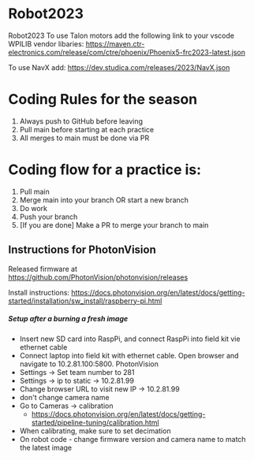 # Robot2023
Robot2023
To use Talon motors add the following link to your vscode WPILIB vendor libaries:
https://maven.ctr-electronics.com/release/com/ctre/phoenix/Phoenix5-frc2023-latest.json

To use NavX add:
https://dev.studica.com/releases/2023/NavX.json

# Coding Rules for the season
   1. Always push to GitHub before leaving
   2. Pull main before starting at each practice
   3. All merges to main must be done via PR


# Coding flow for a practice is: 
   1. Pull main
   1. Merge main into your branch OR  start a new branch
   1. Do work
   1. Push your branch
   1. [If you are done] Make a PR to merge your branch to main



## Instructions for PhotonVision

Released firmware at https://github.com/PhotonVision/photonvision/releases

Install instructions: https://docs.photonvision.org/en/latest/docs/getting-started/installation/sw_install/raspberry-pi.html

##### Setup after a burning a fresh image

- Insert new SD card into RaspPi, and connect RaspPi into field kit vie ethernet cable
- Connect laptop into field kit with ethernet cable.  Open browser and navigate to 10.2.81.100:5800.  PhotonVision 
- Settings -> Set team number to 281
- Settings -> ip to static -> 10.2.81.99
- Change browser URL to visit new IP -> 10.2.81.99
- don't change camera name
- Go to Cameras -> calibration
  - https://docs.photonvision.org/en/latest/docs/getting-started/pipeline-tuning/calibration.html
- When calibrating, make sure to set decimation
- On robot code - change firmware version and camera name to match the latest image
